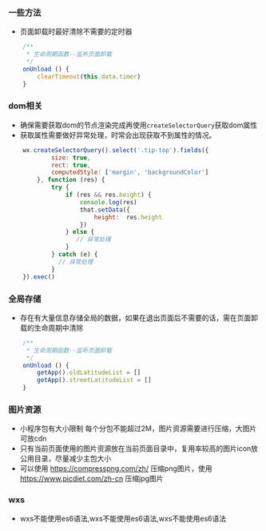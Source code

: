 ### 一些方法
- 页面卸载时最好清除不需要的定时器
```javascript
    /**
     * 生命周期函数--监听页面卸载
     */
    onUnload () {
        clearTimeout(this.data.timer)
    }
```
### dom相关
- 确保需要获取dom的节点渲染完成再使用```createSelectorQuery```获取dom属性
- 获取属性需要做好异常处理，时常会出现获取不到属性的情况。
```javascript
    wx.createSelectorQuery().select('.tip-top').fields({
            size: true,
            rect: true,
            computedStyle: ['margin', 'backgroundColor']
        }, function (res) {
            try {
                if (res && res.height) {
                    console.log(res)
                    that.setData({
                        height:  res.height
                    })
                } else {
                   // 异常处理
                }
            } catch (e) {
              // 异常处理
            }
    }).exec()
```
### 全局存储

- 存在有大量信息存储全局的数据，如果在退出页面后不需要的话，需在页面卸载的生命周期中清除
```javascript
    /**
     * 生命周期函数--监听页面卸载
     */
    onUnload () {
        getApp().oldLatitudeList = []
        getApp().streetLatitudeList = []
    }
```
### 图片资源
- 小程序包有大小限制 每个分包不能超过2M，图片资源需要进行压缩，大图片可放cdn
- 只有当前页面使用的图片资源放在当前页面目录中，复用率较高的图片icon放公用目录，尽量减少主包大小
- 可以使用 https://compresspng.com/zh/ 压缩png图片，使用 https://www.picdiet.com/zh-cn 压缩jpg图片


### wxs 
- wxs不能使用es6语法,wxs不能使用es6语法,wxs不能使用es6语法


